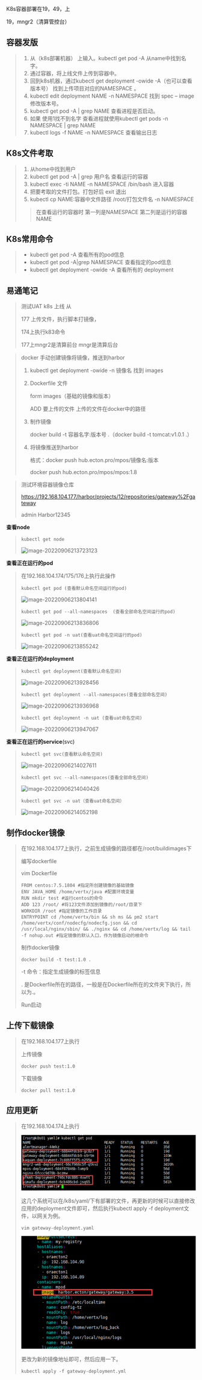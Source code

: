 K8s容器部署在19，49，上

19，mngr2（清算管控台）

## 容器发版

> 1. 从（k8s部署机器） 上输入。kubectl get pod -A 从name中找到名字。
> 2. 通过容器，将上线文件上传到容器中。
> 3. 回到k8s机器，通过kubectl get deployment -owide -A（也可以查看版本号） 找到上传项目对应的NAMESPACE 。
> 4.  kubectl edit deployment NAME -n NAMESPACE 找到 spec – image 修改版本号。
> 5.   kubectl get pod -A | grep NAME 查看进程是否启动。
> 6.  如果 使用1找不到名字 查看进程就使用kubectl get pods -n NAMESPACE | grep NAME
> 7.  kubectl logs -f NAME -n NAMESPACE 查看输出日志

## K8s文件考取

> 1. 从home中找到用户
> 2. kubectl get pod -A | grep 用户名 查看运行的容器
> 3. kubectl exec -ti NAME -n NAMESPACE /bin/bash 进入容器
> 4. 把要考取的文件打包。打包好后 exit 退出
> 5. kubectl cp NAME:容器中文件路径 /root/打包文件名 -n NAMESPACE
>
> > 在查看运行的容器时 第一列是NAMESPACE 第二列是运行的容器NAME

## K8s常用命令

> -  kubectl get pod -A 查看所有的pod信息
> -  kubectl get pod -A|grep NAMESPACE 查看指定的pod信息
> - kubectl get deployment -owide -A 查看所有的 deployment

## 易通笔记

> 测试UAT k8s 上线 从
>
> 177 上传文件，执行脚本打镜像，
>
> 174上执行k83命令
>
> 177上mngr2是清算前台 mngr是清算后台

> docker 手动创建镜像将镜像，推送到harbor
>
> 1. kubectl get deployment -owide -n 镜像名 找到 images
>
> 2. Dockerfile 文件
>
>    form images（基础的镜像和版本）
>
>    ADD 要上传的文件  上传的文件在docker中的路径
>
> 3. 制作镜像
>
>    docker build -t 容器名字:版本号 .（docker build -t tomcat:v1.0.1 .）
>
> 4. 将镜像推送到harbor
>
>    格式：docker push hub.ecton.pro/mpos/镜像名:版本
>
>    docker push hub.ecton.pro/mpos/mpos:1.8



> 测试环境容器镜像仓库
>
> https://192.168.104.177/harbor/projects/12/repositories/gateway%2Fgateway
>
>  admin Harbor12345

**查看node**

> ```
> kubectl get node 
> ```
>
> ![image-20220906213723123](C:\Users\Wang\AppData\Roaming\Typora\typora-user-images\image-20220906213723123.png)

**查看正在运行的pod**

> 在192.168.104.174/175/176上执行此操作
>
> ```
> kubectl get pod (查看默认命名空间运行的pod)
> ```
>
> ![image-20220906213804141](C:\Users\Wang\AppData\Roaming\Typora\typora-user-images\image-20220906213804141.png)
>
> ```
> kubectl get pod --all-namespaces  (查看全部命名空间运行的pod)
> ```
>
> ![image-20220906213836806](C:\Users\Wang\AppData\Roaming\Typora\typora-user-images\image-20220906213836806.png)
>
> ```
> kubectl get pod -n uat(查看uat命名空间运行的pod)
> ```
>
> ![image-20220906213855242](C:\Users\Wang\AppData\Roaming\Typora\typora-user-images\image-20220906213855242.png)

**查看正在运行的deployment**

> ```
> kubectl get deployment(查看默认命名空间)
> ```
>
> ![image-20220906213928456](C:\Users\Wang\AppData\Roaming\Typora\typora-user-images\image-20220906213928456.png)
>
> ```
> kubectl get deployment --all-namespaces(查看全部命名空间)
> ```
>
> ![image-20220906213936968](C:\Users\Wang\AppData\Roaming\Typora\typora-user-images\image-20220906213936968.png)
>
> ```
> kubectl get deployment -n uat (查看uat命名空间)
> ```
>
> ![image-20220906213947067](C:\Users\Wang\AppData\Roaming\Typora\typora-user-images\image-20220906213947067.png)

**查看正在运行的service**(svc)

> ```
> kubectl get svc(查看默认命名空间)
> ```
>
> ![image-20220906214027611](C:\Users\Wang\AppData\Roaming\Typora\typora-user-images\image-20220906214027611.png)
>
> ```
> kubectl get svc --all-namespaces(查看全部命名空间)
> ```
>
> ![image-20220906214040426](C:\Users\Wang\AppData\Roaming\Typora\typora-user-images\image-20220906214040426.png)
>
> ```
> kubectl get svc -n uat（查看uat命名空间）
> ```
>
> ![image-20220906214052198](C:\Users\Wang\AppData\Roaming\Typora\typora-user-images\image-20220906214052198.png)

## 制作docker镜像

> 在192.168.104.177上执行，之前生成镜像的路径都在/root/buildimages下
>
> 编写dockerfile
>
> vim Dockerfile
>
> ```
> FROM centos:7.5.1804 #指定所创建镜像的基础镜像
> ENV JAVA_HOME /home/vertx/java #配置环境变量
> RUN mkdir test #运行centos的命令
> ADD 123 /root/ #将123文件添加到镜像的/root/目录下
> WORKDIR /root #指定镜像的工作目录
> ENTRYPOINT cd /home/vertx/bin && sh ms && pm2 start /home/vertx/conf/nodecfg/nodecfg.json && cd /usr/local/nginx/sbin/ && ./nginx && cd /home/vertx/log && tail -f nohup.out #指定镜像的默认入口，作为镜像启动的根命令
> ```
>
> 制作docker镜像
>
> ```
> docker build -t test:1.0 .
> ```
>
> -t 命令：指定生成镜像的标签信息
>
> . 是Dockerfile所在的路径，一般是在Dockerfile所在的文件夹下执行，所以为.。
>
> Run启动

 

## 上传下载镜像

> 在192.168.104.177上执行
>
> 上传镜像
>
> ```
> docker push test:1.0
> ```
>
> 下载镜像
>
> ```
> docker pull test:1.0
> ```

## 应用更新

> 在192.168.104.174上执行
>
> ![image-20220906214331796](images/image-20220906214331796.png)
>
> 这几个系统可以在/k8s/yaml/下有部署的文件，再更新的时候可以直接修改应用的deployment文件即可，然后执行kubectl apply -f deployment文件，以网关为例。
>
> ```
> vim gateway-deployment.yaml
> ```
>
> ![image-20220906214342870](images/image-20220906214342870.png)
>
> 更改为新的镜像地址即可，然后应用一下。
>
> ```
> kubectl apply -f gateway-deployment.yml
> ```
>
> 